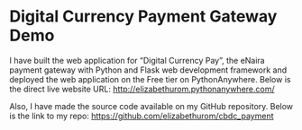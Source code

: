 # Digital Currency Payment Gateway Demo
I have built the web application for “Digital Currency Pay”, the eNaira payment gateway with Python and Flask web development framework and deployed the web application on the Free tier on PythonAnywhere. Below is the direct live website URL: 
http://elizabethurom.pythonanywhere.com/ 

Also, I have made the source code available on my GitHub repository. Below is the link to my repo: 
https://github.com/elizabethurom/cbdc_payment 
